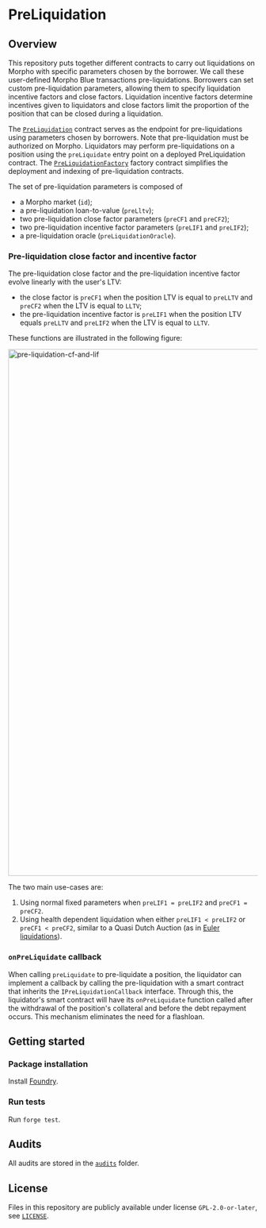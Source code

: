 # PreLiquidation

## Overview

This repository puts together different contracts to carry out liquidations on Morpho with specific parameters chosen by the borrower.
We call these user-defined Morpho Blue transactions pre-liquidations.
Borrowers can set custom pre-liquidation parameters, allowing them to specify liquidation incentive factors and close factors.
Liquidation incentive factors determine incentives given to liquidators and close factors limit the proportion of the position that can be closed during a liquidation.

The [`PreLiquidation`](./src/PreLiquidation.sol) contract serves as the endpoint for pre-liquidations using parameters chosen by borrowers.
Note that pre-liquidation must be authorized on Morpho. Liquidators may perform pre-liquidations on a position using the `preLiquidate` entry point on a deployed PreLiquidation contract.
The [`PreLiquidationFactory`](./src/PreLiquidationFactory.sol) factory contract simplifies the deployment and indexing of pre-liquidation contracts.

The set of pre-liquidation parameters is composed of

- a Morpho market (`id`);
- a pre-liquidation loan-to-value (`preLltv`);
- two pre-liquidation close factor parameters (`preCF1` and `preCF2`);
- two pre-liquidation incentive factor parameters (`preLIF1` and `preLIF2`);
- a pre-liquidation oracle (`preLiquidationOracle`).

### Pre-liquidation close factor and incentive factor

The pre-liquidation close factor and the pre-liquidation incentive factor evolve linearly with the user's LTV:

- the close factor is `preCF1` when the position LTV is equal to `preLLTV` and `preCF2` when the LTV is equal to `LLTV`;
- the pre-liquidation incentive factor is `preLIF1` when the position LTV equals `preLLTV` and `preLIF2` when the LTV is equal to `LLTV`.

These functions are illustrated in the following figure:

<img width="1061" alt="pre-liquidation-cf-and-lif" src="https://github.com/user-attachments/assets/0c11c961-a046-4701-9063-9f6b84a6c3b2">

The two main use-cases are:

1. Using normal fixed parameters when `preLIF1 = preLIF2` and `preCF1 = preCF2`.
2. Using health dependent liquidation when either `preLIF1 < preLIF2` or `preCF1 < preCF2`, similar to a Quasi Dutch Auction (as in [Euler liquidations](https://docs-v1.euler.finance/getting-started/white-paper#liquidations)).

### `onPreLiquidate` callback

When calling `preLiquidate` to pre-liquidate a position, the liquidator can implement a callback by calling the pre-liquidation with a smart contract that inherits the `IPreLiquidationCallback` interface. Through this, the liquidator's smart contract will have its `onPreLiquidate` function called after the withdrawal of the position's collateral and before the debt repayment occurs. This mechanism eliminates the need for a flashloan.

## Getting started

### Package installation

Install [Foundry](https://book.getfoundry.sh/getting-started/installation).

### Run tests

Run `forge test`.

## Audits

All audits are stored in the [`audits`](./audits) folder.

## License

Files in this repository are publicly available under license `GPL-2.0-or-later`, see [`LICENSE`](./LICENSE).
